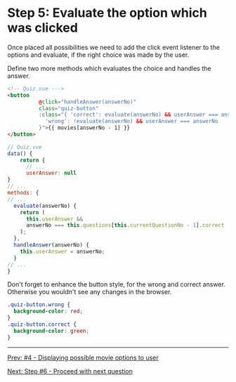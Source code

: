 # Step 5: Evaluate the option which was clicked

Once placed all possibilities we need to add the click event listener to the options and evaluate, if the right choice was made by the user.

Define two more methods which evaluates the choice
and handles the answer.

```html
<!-- Quiz.vue --->
<button
          @click="handleAnswer(answerNo)"
          class="quiz-button"
          :class="{ 'correct': evaluate(answerNo) && userAnswer === answerNo,
            'wrong': !evaluate(answerNo) && userAnswer === answerNo
          }">{{ movies[answerNo - 1] }}
</button>
```

```javascript
// Quiz.vue
data() {
    return {
      // ...
      userAnswer: null
}
// ...
methods: {
// ...
  evaluate(answerNo) {
    return (
      this.userAnswer &&
      answerNo === this.questions[this.currentQuestionNo - 1].correct
    );
  },
  handleAnswer(answerNo) {
    this.userAnswer = answerNo;
  }
// ...
}
```

Don't forget to enhance the button style, for the wrong and correct answer.
Otherwise you wouldn't see any changes in the browser.

```css
.quiz-button.wrong {
  background-color: red;
}
.quiz-button.correct {
  background-color: green;
}
```

---

[Prev: #4 - Displaying possible movie options to user](step4.md)

[Next: Step #6 - Proceed with next question](step6.md)

